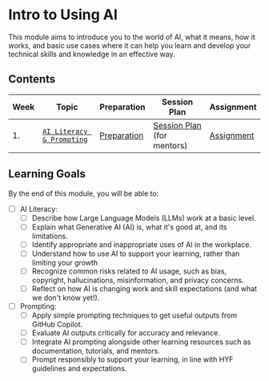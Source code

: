 # Intro to Using AI

This module aims to introduce you to the world of AI, what it means, how it works, and basic use cases where it can help you learn and develop your technical skills and knowledge in an effective way.

## Contents

| Week | Topic                                          | Preparation                           | Session Plan                                          | Assignment                          |
| ---- | ---------------------------------------------- | ------------------------------------- | ----------------------------------------------------- | ----------------------------------- |
| 1.   | [`AI Literacy & Prompting`](./week1/README.md) | [Preparation](./week1/preparation.md) | [Session Plan](./week1/session-plan.md) (for mentors) | [Assignment](./week1/assignment.md) |

## Learning Goals

By the end of this module, you will be able to:

- [ ] AI Literacy:
  - [ ] Describe how Large Language Models (LLMs) work at a basic level.
  - [ ] Explain what Generative AI (AI) is, what it's good at, and its limitations.
  - [ ] Identify appropriate and inappropriate uses of AI in the workplace.
  - [ ] Understand how to use AI to support your learning, rather than limiting your growth
  - [ ] Recognize common risks related to AI usage, such as bias, copyright, hallucinations, misinformation, and privacy concerns.
  - [ ] Reflect on how AI is changing work and skill expectations (and what we don't know yet!).
- [ ] Prompting:
  - [ ] Apply simple prompting techniques to get useful outputs from GitHub Copilot.
  - [ ] Evaluate AI outputs critically for accuracy and relevance.
  - [ ] Integrate AI prompting alongside other learning resources such as documentation, tutorials, and mentors.
  - [ ] Prompt responsibly to support your learning, in line with HYF guidelines and expectations.
